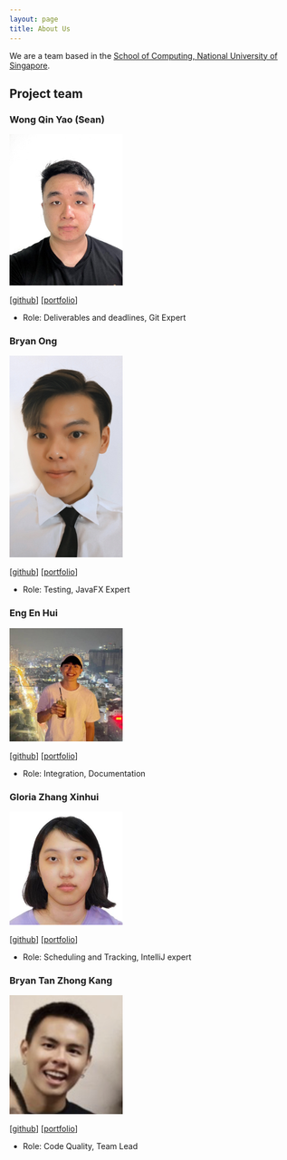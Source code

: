 ```yaml
---
layout: page
title: About Us
---
```


We are a team based in the [School of Computing, National University of Singapore](http://www.comp.nus.edu.sg).

## Project team

### Wong Qin Yao (Sean)

<img src="images/extrashotlatte.png" width="200px">

[[github](https://github.com/extrashotlatte)]
[[portfolio](team/extrashotlatte.md)]

* Role: Deliverables and deadlines, Git Expert

### Bryan Ong

<img src="images/bryansendeavour.png" width="200px">

[[github](https://github.com/bryansendeavour)]
[[portfolio](team/bryansendeavour.md)]

* Role: Testing, JavaFX Expert

### Eng En Hui

<img src="images/engenhui1999.png" width="200px">

[[github](https://github.com/engenhui1999)]
[[portfolio](team/engenhui1999.md)]

* Role: Integration, Documentation

### Gloria Zhang Xinhui

<img src="images/glozxi.png" width="200px">

[[github](https://github.com/glozxi)]
[[portfolio](team/glozxi.md)]

* Role: Scheduling and Tracking, IntelliJ expert

### Bryan Tan Zhong Kang

<img src="images/eksdeeex.png" width="200px">

[[github](https://github.com/eksdeeex)]
[[portfolio](team/eksdeeex.md)]

* Role: Code Quality, Team Lead
